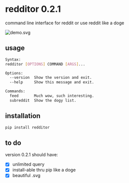 # redditor 0.2.1

command line interface for reddit
or use reddit like a doge

![demo.svg](https://raw.githack.com/daenylio/redditor/master/demo.svg "demo")

## usage

```bash
Syntax:
redditor [OPTIONS] COMMAND [ARGS]...

Options:
  --version  Show the version and exit.
  --help     Show this message and exit.

Commands:
  feed       Much wow, such interesting.
  subreddit  Show the dogy list.
```

## installation

```bash
pip install redditor
```

## to do

version 0.2.1 should have:

- [x] unlimited query
- [x] install-able thru pip like a doge
- [x] beautiful .svg
